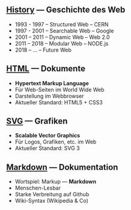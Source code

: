 ## [History](03-Codes-03-Markup-02-History.md) — Geschichte des Web

- 1993 - 1997 – Structured Web – CERN
- 1997 - 2001 – Searchable Web – Google
- 2001 – 2011 – Dynamic Web – Web 2.0
- 2011 – 2018 – Modular Web – NODE.js
- 2018 – ...  –  Future Web 

## [HTML](03-Codes-03-Markup-03-HTML.md) — Dokumente

- **Hypertext Markup Language**
- Für Web-Seiten im World Wide Web
- Darstellung im Webbrowser
- Aktueller Standard: HTML5 + CSS3

## [SVG](03-Codes-03-Markup-04-SVG.md) — Grafiken

- **Scalable Vector Graphics**
- Für Logos, Grafiken, etc. im Web
- Aktueller Standard: SVG 3

## [Markdown](03-Codes-03-Markup-05-Markdown.md) — Dokumentation

- Wortspiel: Markup — **Markdown**
- Menschen-Lesbar
- Starke Verbreitung auf Github
- Wiki-Syntax (Wikipedia & Co)

